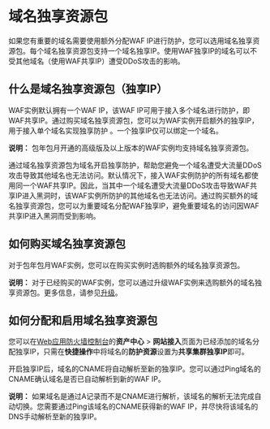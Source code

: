 # 域名独享资源包

如果您有重要的域名需要使用额外分配WAF IP进行防护，您可以选用域名独享资源包。每个域名独享资源包支持一个域名独享IP。使用WAF独享IP的域名可以不受其他域名（使用WAF共享IP）遭受DDoS攻击的影响。

## 什么是域名独享资源包（独享IP）

WAF实例默认拥有一个WAF IP，该WAF IP可用于接入多个域名进行防护，即WAF共享IP。通过购买域名独享资源包，您可以为WAF实例开启额外的独享IP，用于接入单个域名实现独享防护 。一个独享IP仅可以绑定一个域名。

**说明：** 包年包月开通的高级版及以上版本的WAF实例均支持域名独享资源包。

通过域名独享资源包为域名开启独享防护，帮助您避免一个域名遭受大流量DDoS攻击导致其他域名也无法访问。默认情况下，接入WAF实例防护的所有域名都使用同一个WAF共享IP。因此，当其中一个域名遭受大流量DDoS攻击导致WAF共享IP进入黑洞时，该WAF实例所防护的其他域名也无法访问。通过购买额外的域名独享资源包，您可以为重要域名分配WAF独享IP，避免重要域名的访问因WAF共享IP进入黑洞而受到影响。

## 如何购买域名独享资源包

对于包年包月WAF实例，您可以在购买实例时选购额外的域名独享资源包。

**说明：** 对于已经购买的WAF实例，您可以通过升级WAF实例来选购额外的域名独享资源包。更多信息，请参见[升级](/intl.zh-CN/产品定价/续费与升级.md)。

## 如何分配和启用域名独享资源包

您可以在[Web应用防火墙控制台](https://yundun.console.aliyun.com/?p=waf)的**资产中心** \> **网站接入**页面为已经添加的域名分配独享IP，只需在**快捷操作**中将域名的**防护资源**设置为**共享集群独享IP**即可。

开启独享IP后，域名的CNAME将自动解析至新的独享IP。您可以通过Ping域名的CNAME确认域名是否已自动解析到新的WAF IP。

**说明：** 如果域名是通过A记录而不是CNAME进行解析，该域名的解析无法完成自动切换。您需要通过Ping该域名的CNAME获得新的WAF IP，并尽快将该域名的DNS手动解析至新的独享IP。

